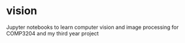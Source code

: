 # vision
Jupyter notebooks to learn computer vision and image processing for COMP3204 and my third year project
